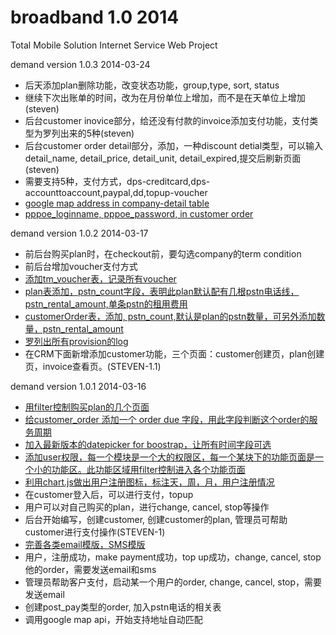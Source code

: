 broadband 1.0 2014
=========

Total Mobile Solution Internet Service Web Project


demand version 1.0.3 2014-03-24

* 后天添加plan删除功能，改变状态功能，group,type, sort, status
* 继续下次出账单的时间，改为在月份单位上增加，而不是在天单位上增加 (steven)
* 后台customer inovice部分，给还没有付款的invoice添加支付功能，支付类型为罗列出来的5种(steven)
* 后台customer order detail部分，添加，一种discount detial类型，可以输入detail_name, detail_price, detail_unit, detail_expired,提交后刷新页面(steven)
* 需要支持5种，支付方式，dps-creditcard,dps-accounttoaccount,paypal,dd,topup-voucher
* [google map address in company-detail table](kanny)
* [pppoe_loginname, pppoe_password, in customer order](kanny)

demand version 1.0.2 2014-03-17

* 前后台购买plan时，在checkout前，要勾选company的term condition
* 前后台增加voucher支付方式
* [添加tm_voucher表，记录所有voucher](kanny)
* [plan表添加，pstn_count字段，表明此plan默认配有几根pstn电话线，pstn_rental_amount,单条pstn的租用费用](kanny)
* [customerOrder表，添加, pstn_count,默认是plan的pstn数量，可另外添加数量，pstn_rental_amount](kanny)
* [罗列出所有provision的log](STEVEN-6)
* 在CRM下面新增添加customer功能，三个页面：customer创建页，plan创建页，invoice查看页。(STEVEN-1.1)

demand version 1.0.1 2014-03-16

* [用filter控制购买plan的几个页面](kanny)
* [给customer_order 添加一个 order due 字段，用此字段判断这个order的服务周期](STEVEN-5，字段已被Kanny添加)
* [加入最新版本的datepicker for boostrap，让所有时间字段可选](kanny)
* [添加user权限，每一个模块是一个大的权限区，每一个某块下的功能页面是一个小的功能区。此功能区域用filter控制进入各个功能页面](STEVEN-2)
* [利用chart.js做出用户注册图标，标注天，周，月，用户注册情况](STEVEN-4)
* 在customer登入后，可以进行支付，topup
* 用户可以对自己购买的plan，进行change, cancel, stop等操作
* 后台开始编写，创建customer, 创建customer的plan, 管理员可帮助customer进行支付操作(STEVEN-1)
* [完善各类email模版，SMS模版](STEVEN-3)
* 用户，注册成功，make payment成功，top up成功，change, cancel, stop他的order，需要发送email和sms
* 管理员帮助客户支付，启动某一个用户的order, change, cancel, stop，需要发送email
* 创建post_pay类型的order, 加入pstn电话的相关表
* 调用google map api，开始支持地址自动匹配
